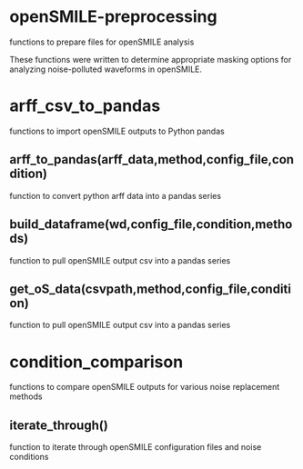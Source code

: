 # openSMILE-preprocessing
functions to prepare files for openSMILE analysis

These functions were written to determine appropriate masking options for analyzing noise-polluted waveforms in openSMILE.

# arff_csv_to_pandas
functions to import openSMILE outputs to Python pandas

## arff_to_pandas(arff_data,method,config_file,condition)
function to convert python arff data into a pandas series

## build_dataframe(wd,config_file,condition,methods)
function to pull openSMILE output csv into a pandas series
   
## get_oS_data(csvpath,method,config_file,condition)
function to pull openSMILE output csv into a pandas series

# condition_comparison
functions to compare openSMILE outputs for various noise replacement methods

## iterate_through()
function to iterate through openSMILE configuration files and noise conditions
